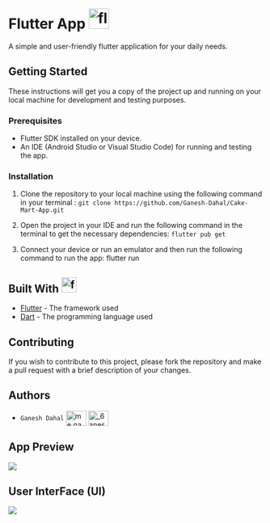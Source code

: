 # Flutter App <img src="https://www.vectorlogo.zone/logos/flutterio/flutterio-icon.svg" alt="flutter" width="40" height="40"/>
A simple and user-friendly flutter application for your daily needs.

## Getting Started
These instructions will get you a copy of the project up and running on your local machine for development and testing purposes. 

### Prerequisites
- Flutter SDK installed on your device.
- An IDE (Android Studio or Visual Studio Code) for running and testing the app.

### Installation
1. Clone the repository to your local machine using the following command in your terminal : `git clone https://github.com/Ganesh-Dahal/Cake-Mart-App.git`

2. Open the project in your IDE and run the following command in the terminal to get the necessary dependencies: `flutter pub get`

3. Connect your device or run an emulator and then run the following command to run the app:
flutter run


## Built With <img src="https://www.vectorlogo.zone/logos/flutterio/flutterio-icon.svg" alt="flutter" width="30" height="30"/>
- [Flutter](https://flutter.dev/) - The framework used
- [Dart](https://dart.dev/) - The programming language used

## Contributing
If you wish to contribute to this project, please fork the repository and make a pull request with a brief description of your changes.

## Authors
- `Ganesh Dahal` <a href="https://fb.com/me.ganeshgd" target="blank"><img align="center" src="https://raw.githubusercontent.com/rahuldkjain/github-profile-readme-generator/master/src/images/icons/Social/facebook.svg" alt="me.ganeshgd" height="30" width="40" /></a>
<a href="https://instagram.com/_6anesh_" target="blank"><img align="center" src="https://raw.githubusercontent.com/rahuldkjain/github-profile-readme-generator/master/src/images/icons/Social/instagram.svg" alt="_6anesh_" height="30" width="40" /></a>

## App Preview

<a href=#><img src="video.gif"></a>



## User InterFace (UI)
<a href=#><img src="Cakemart ui.png"></a>
